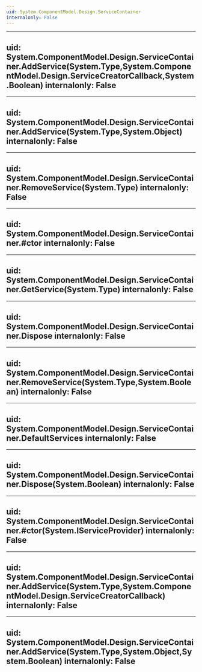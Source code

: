 ```yaml
---
uid: System.ComponentModel.Design.ServiceContainer
internalonly: False
---
```


---
uid: System.ComponentModel.Design.ServiceContainer.AddService(System.Type,System.ComponentModel.Design.ServiceCreatorCallback,System.Boolean)
internalonly: False
---

---
uid: System.ComponentModel.Design.ServiceContainer.AddService(System.Type,System.Object)
internalonly: False
---

---
uid: System.ComponentModel.Design.ServiceContainer.RemoveService(System.Type)
internalonly: False
---

---
uid: System.ComponentModel.Design.ServiceContainer.#ctor
internalonly: False
---

---
uid: System.ComponentModel.Design.ServiceContainer.GetService(System.Type)
internalonly: False
---

---
uid: System.ComponentModel.Design.ServiceContainer.Dispose
internalonly: False
---

---
uid: System.ComponentModel.Design.ServiceContainer.RemoveService(System.Type,System.Boolean)
internalonly: False
---

---
uid: System.ComponentModel.Design.ServiceContainer.DefaultServices
internalonly: False
---

---
uid: System.ComponentModel.Design.ServiceContainer.Dispose(System.Boolean)
internalonly: False
---

---
uid: System.ComponentModel.Design.ServiceContainer.#ctor(System.IServiceProvider)
internalonly: False
---

---
uid: System.ComponentModel.Design.ServiceContainer.AddService(System.Type,System.ComponentModel.Design.ServiceCreatorCallback)
internalonly: False
---

---
uid: System.ComponentModel.Design.ServiceContainer.AddService(System.Type,System.Object,System.Boolean)
internalonly: False
---
